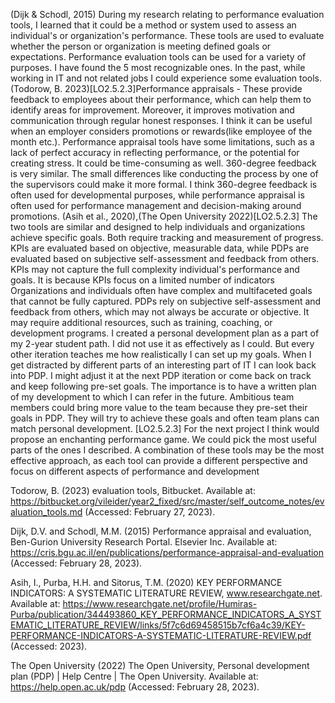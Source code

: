 
(Dijk & Schodl, 2015)
During my research relating to performance evaluation tools, I learned that it could be a method or system used to assess an individual's or organization's performance. These tools are used to evaluate whether the person or organization is meeting defined goals or expectations. Performance evaluation tools can be used for a variety of purposes.
I have found the 5 most recognizable ones. In the past, while working in IT and not related jobs I could experience some evaluation tools. (Todorow, B. 2023)[LO2.5.2.3]Performance appraisals - These provide feedback to employees about their performance, which can help them to identify areas for improvement. Moreover, it improves motivation and communication through regular honest responses. I think it can be useful when an employer considers promotions or rewards(like employee of the month etc.). Performance appraisal tools have some limitations, such as a lack of perfect accuracy in reflecting performance, or the potential for creating stress. It could be time-consuming as well. 360-degree feedback is very similar. The small differences like conducting the process by one of the supervisors could make it more formal. I think 360-degree feedback is often used for developmental purposes, while performance appraisal is often used for performance management and decision-making around promotions.
(Asih et al., 2020),(The Open University 2022)[LO2.5.2.3]
The two tools are similar and designed to help individuals and organizations achieve specific goals. Both require tracking and measurement of progress. KPIs are evaluated based on objective, measurable data, while PDPs are evaluated based on subjective self-assessment and feedback from others. KPIs may not capture the full complexity individual's performance and goals. It is because KPIs focus on a limited number of indicators Organizations and individuals often have complex and multifaceted goals that cannot be fully captured. PDPs rely on subjective self-assessment and feedback from others, which may not always be accurate or objective. It may require additional resources, such as training, coaching, or development programs. I created a personal development plan as a part of my 2-year student path. I did not use it as effectively as I could. But every other iteration teaches me how realistically I can set up my goals. When I get distracted by different parts of an interesting part of IT I can look back into PDP. I might adjust it at the next PDP iteration or come back on track and keep following pre-set goals. The importance is to have a written plan of my development to which I can refer in the future. Ambitious team members could bring more value to the team because they pre-set their goals in PDP. They will try to achieve these goals and often team plans can match personal development.
[LO2.5.2.3] For the next project I think would propose an enchanting performance game. We could pick the most useful parts of the ones I described. A combination of these tools may be the most effective approach, as each tool can provide a different perspective and focus on different aspects of performance and development 

Todorow, B. (2023) evaluation tools, Bitbucket. Available at: https://bitbucket.org/vileider/year2_fixed/src/master/self_outcome_notes/evaluation_tools.md (Accessed: February 27, 2023). 

Dijk, D.V. and Schodl, M.M. (2015) Performance appraisal and evaluation, Ben-Gurion University Research Portal. Elsevier Inc. Available at: https://cris.bgu.ac.il/en/publications/performance-appraisal-and-evaluation (Accessed: February 28, 2023). 

Asih, I., Purba, H.H. and Sitorus, T.M. (2020) KEY PERFORMANCE INDICATORS: A SYSTEMATIC LITERATURE REVIEW, www.researchgate.net. Available at: https://www.researchgate.net/profile/Humiras-Purba/publication/344493860_KEY_PERFORMANCE_INDICATORS_A_SYSTEMATIC_LITERATURE_REVIEW/links/5f7c6d69458515b7cf6a4c39/KEY-PERFORMANCE-INDICATORS-A-SYSTEMATIC-LITERATURE-REVIEW.pdf (Accessed: 2023). 

The Open University (2022) The Open University, Personal development plan (PDP) | Help Centre | The Open University. Available at: https://help.open.ac.uk/pdp (Accessed: February 28, 2023). 